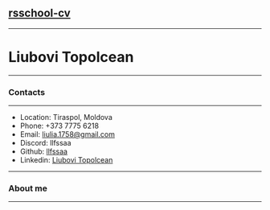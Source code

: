 ## [rsschool-cv](https://github.com/llfssaa/rsschool-cv.git)
***
# Liubovi Topolcean
***
### Contacts
***
* Location: Tiraspol, Moldova
* Phone: +373 7775 6218
* Email: liulia.1758@gmail.com
* Discord: llfssaa
* Github: [llfssaa](https://github.com/llfssaa)
* Linkedin: [Liubovi Topolcean](https://www.linkedin.com/in/liubovi-topolcean/)
***
### About me
***
